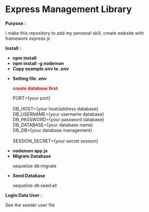 <h1> Express Management Library </h1>

<b> Purpose : </b>
 <p>
  I make this repository to add my personal skill, create website with framework express js
 </p>
 
<b> Install : </b>
 <ul>
  <li>
    <b> npm install </b>
  </li>
 
  <li>
   <b> npm install -g nodemon</b>
  </li>
   
  <li>
   <b> Copy example.env to .env</b>
  </li>
  
  <li>
   <p>
    <b> Setting file .env </b>
   <p>
  
   <p>
    <b style="color:red"> create database first </b>
   </p>
   
   <p>
    PORT={your port} <br/> <br/>
    DB_HOST={your host/address database} <br/>
    DB_USERNAME={your username database} <br/>
    DB_PASSWORD={your password database} <br/>
    DB_DATABASE={your database name} <br/>
    DB_DB={your database management} <br/> <br/>
    SESSION_SECRET={your secret session}
   </p>
  </li>
 
  <li>
    <b> nodemon app.js </b>
  </li>
  
  <li>
     <b> Migrate Database </b>
     <p>
      sequelize db:migrate                     
     <p>
  </li>
  
  <li>
   <b> Seed Database </b>
   <p>
      sequelize db:seed:all
   </p>
  </li>
 </ul>

 <b> Login Data User : </b>
 <p>
  See the seeder user file
 </p>
